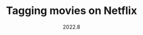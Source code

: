 ---
layout: project
type: project
image: img/tagging/tags.jpeg
title: "Tagging movies on Netflix"
# All dates must be YYYY-MM-DD format!
date: 2022.8
published: true
labels:
  - Python
  - Keyword extraction
  - LDA model
summary: "I used the Latent Dirichlet allocation (LDA) model to generate movie tags from their descriptions on Netflix."
paperurl: https://shawn0918.quarto.pub/movie-tags-extraction-blog/posts/2022-08-31-final_project.html
codeurl: https://github.com/Shawn0918/Movie_tags_extraction 
---